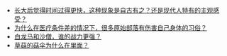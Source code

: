 + [长大后觉得时间过得更快，这种现象是自古有之？还是现代人特有的主观感受？](https://daily.zhihu.com/story/9781085)
+ [为什么在医疗条件差的情况下，很多原始部落有伤害自己身体的习俗？](https://daily.zhihu.com/story/9781048)
+ [白龙马和沙僧，谁的战力更强？](https://daily.zhihu.com/story/9781081)
+ [草菇的菇伞为什么在里面？](https://daily.zhihu.com/story/9781083)
